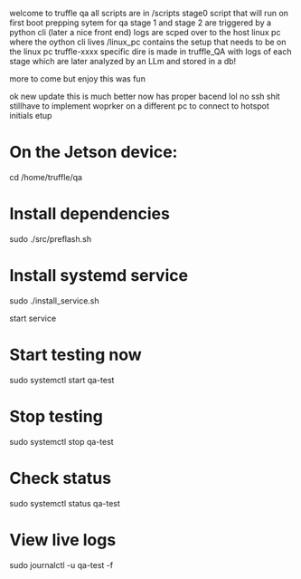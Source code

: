 welcome to truffle qa
all scripts are in /scripts
stage0
script that will run on first boot prepping sytem for qa 
stage 1 and stage 2
are triggered by a python cli (later a nice front end)
logs are scped over to the host linux pc
where the oython cli lives
/linux_pc contains the setup that needs to be on the linux pc
truffle-xxxx specific dire is made in truffle_QA
with logs of each stage which are later analyzed by an LLm and stored in a db!

more to come but enjoy
this was fun

ok new update this is much better now
has proper bacend lol
no ssh shit
stillhave to implement woprker on a different pc to connect to hotspot
initials etup

# On the Jetson device:
cd /home/truffle/qa

# Install dependencies
sudo ./src/preflash.sh

# Install systemd service
sudo ./install_service.sh

start service

# Start testing now
sudo systemctl start qa-test

# Stop testing
sudo systemctl stop qa-test

# Check status
sudo systemctl status qa-test

# View live logs
sudo journalctl -u qa-test -f
